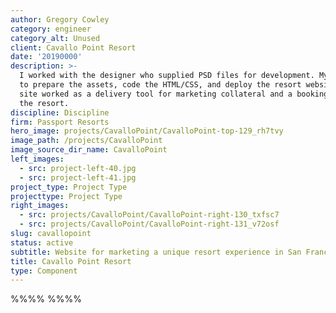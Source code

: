 ```yaml
---
author: Gregory Cowley
category: engineer
category_alt: Unused
client: Cavallo Point Resort
date: '20190000'
description: >-
  I worked with the designer who supplied PSD files for development. My job was
  to prepare the assets, code the HTML/CSS, and deploy the resort website. The
  site worked as a delivery tool for marketing collateral and a booking tool for
  the resort.
discipline: Discipline
firm: Passport Resorts
hero_image: projects/CavalloPoint/CavalloPoint-top-129_rh7tvy
image_path: /projects/CavalloPoint
image_source_dir_name: CavalloPoint
left_images:
  - src: project-left-40.jpg
  - src: project-left-41.jpg
project_type: Project Type
projecttype: Project Type
right_images:
  - src: projects/CavalloPoint/CavalloPoint-right-130_txfsc7
  - src: projects/CavalloPoint/CavalloPoint-right-131_v72osf
slug: cavallopoint
status: active
subtitle: Website for marketing a unique resort experience in San Francisco.
title: Cavallo Point Resort
type: Component
---
```

%%%% %%%%